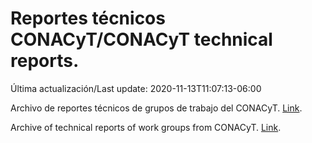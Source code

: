 # Reportes técnicos CONACyT/CONACyT technical reports.

Última actualización/Last update: 2020-11-13T11:07:13-06:00

Archivo de reportes técnicos de grupos de trabajo del CONACyT. [Link](https://coronavirus.conacyt.mx/productos/index.html).

Archive of technical reports of work groups from CONACyT. [Link](https://coronavirus.conacyt.mx/productos/index.html).
